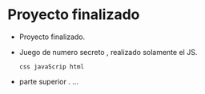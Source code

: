 <h1>Proyecto finalizado</h1>

-   Proyecto finalizado.
-   Juego de numero secreto , realizado solamente el JS.

    ``` css javaScrip html ```

- parte superior . ...
